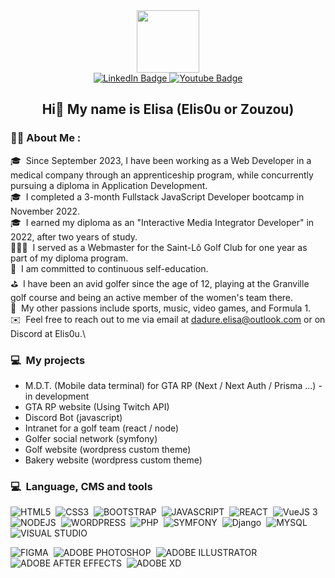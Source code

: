 <div id="header" align="center">
  <img src="https://i.giphy.com/media/v1.Y2lkPTc5MGI3NjExaWc1YXl0YmQxczRzZDR6anV5NzhmOHF2bmJrcmkwYWtxaDZ3bzNvbiZlcD12MV9pbnRlcm5hbF9naWZfYnlfaWQmY3Q9Zw/2IudUHdI075HL02Pkk/giphy.gif" width="100"/>
  <div id="badges">
   <a href="https://www.linkedin.com/in/elisa-dadure-4009b41ba/">
     <img src="https://img.shields.io/badge/LinkedIn-blue?style=for-the-badge&logo=linkedin&logoColor=white" alt="LinkedIn Badge"/>
   </a>
   <a href="">
     <img src="https://img.shields.io/badge/Discord-5865F2?style=for-the-badge&logo=discord&logoColor=white" alt="Youtube Badge"/>
   </a>
 </div>
 <h2> Hi👋 My name is Elisa (Elis0u or Zouzou) </h2>
</div>

### :woman_technologist: About Me :

🎓  &nbsp;Since September 2023, I have been working as a Web Developer in a medical company through an apprenticeship program, while concurrently pursuing a diploma in Application Development.\
🎓  &nbsp;I completed a 3-month Fullstack JavaScript Developer bootcamp in November 2022.\
🎓  &nbsp;I earned my diploma as an "Interactive Media Integrator Developer" in 2022, after two years of study.\
👩🏽‍💻  &nbsp;I served as a Webmaster for the Saint-Lô Golf Club for one year as part of my diploma program.\
📖  &nbsp;I am committed to continuous self-education.\
⛳️  &nbsp;I have been an avid golfer since the age of 12, playing at the Granville golf course and being an active member of the women's team there.\
💯  &nbsp;My other passions include sports, music, video games, and Formula 1.\
✉️  &nbsp;Feel free to reach out to me via email at dadure.elisa@outlook.com or on Discord at Elis0u.\

### 💻 &nbsp;My projects

- M.D.T. (Mobile data terminal) for GTA RP (Next / Next Auth / Prisma ...) - in development
- GTA RP website (Using Twitch API)
- Discord Bot (javascript)
- Intranet for a golf team (react / node)
- Golfer social network (symfony)
- Golf website (wordpress custom theme)
- Bakery website (wordpress custom theme)

### 💻 &nbsp;Language, CMS and tools

![HTML5](https://img.shields.io/badge/-HTML-e34f26?logo=html5&logoColor=fff)&nbsp;
![CSS3](https://img.shields.io/badge/-CSS-1572B6?logo=css3&logoColor=fff)&nbsp;
![BOOTSTRAP](https://img.shields.io/badge/-BOOTSTRAP-7952B3?logo=bootstrap&logoColor=fff)&nbsp;
![JAVASCRIPT](https://img.shields.io/badge/-JAVASCRIPT-F7DF1E?logo=javascript&logoColor=fff)&nbsp;
![REACT](https://img.shields.io/badge/-REACT-61DAFB?logo=nodedotjs&logoColor=fff)&nbsp;
![VueJS 3](https://img.shields.io/badge/-VUEJS-4FC08D?logo=vuedotjs&logoColor=fff)&nbsp;
![NODEJS](https://img.shields.io/badge/-NODEJS-339933?logo=nodedotjs&logoColor=fff)&nbsp;
![WORDPRESS](https://img.shields.io/badge/-WORDPRESS-21759B?logo=wordpress&logoColor=ffffff)&nbsp;
![PHP](https://img.shields.io/badge/-PHP-777BB4?logo=php&logoColor=ffffff)&nbsp;
![SYMFONY](https://img.shields.io/badge/-SYMFONY-000000?logo=symfony&logoColor=ffffff)&nbsp;
![Django](https://img.shields.io/badge/-DJANGO-0C4B33?logo=django&logoColor=fff)&nbsp;
![MYSQL](https://img.shields.io/badge/-MYSQL-4479A1?logo=mysql&logoColor=ffffff)&nbsp;
![VISUAL STUDIO](https://img.shields.io/badge/-VISUAL%20STUDIO%20CODE-007ACC?logo=visualstudiocode&logoColor=ffffff)&nbsp; 

![FIGMA](https://img.shields.io/badge/-FIGMA-F24E1E?logo=nodedotjs&logoColor=fff)&nbsp;
![ADOBE PHOTOSHOP](https://img.shields.io/badge/-ADOBE%20PHOTOSHOP-31A8FF?logo=adobephotoshop&logoColor=ffffff)&nbsp; 
![ADOBE ILLUSTRATOR](https://img.shields.io/badge/-ADOBE%20ILLUSTRATOR-FF9A00?logo=adobeillustrator&logoColor=ffffff)&nbsp;
![ADOBE AFTER EFFECTS](https://img.shields.io/badge/-ADOBE%20AFTER%20EFFECTS-9999FF?logo=adobeaftereffects&logoColor=ffffff)&nbsp;
![ADOBE XD](https://img.shields.io/badge/-ADOBE%20XD-FF61F6?logo=adobexd&logoColor=ffffff)&nbsp;
